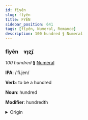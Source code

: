 ```yaml
---
id: fîyên
slug: fîyên
title: FYÊN
sidebar_position: 641
tags: [fîyên, Numeral, Romance]
description: 100 hundred § Numeral
---
```


### fîyên&emsp;<span kind="abugida">ɤɟɀ̃ʇ</span>

*100 hundred* **§** [Numeral](../../tags/Numeral)

**IPA**: /ˈfi.jen/

**Verb**: to be a hundred

**Noun**: hundred

**Modifier**: hundredth

<details>
    <summary>Origin</summary>
    Spanish cien [ˈθjẽn]<br/>
    <em>Romance Language Family</em>
</details>